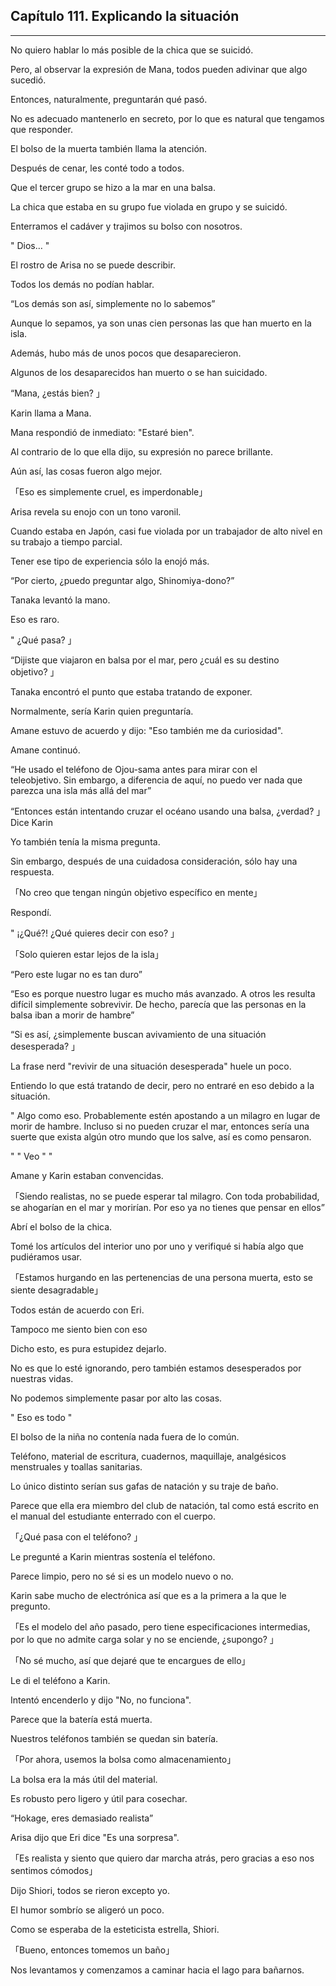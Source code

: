 
## Capítulo 111. Explicando la situación

---

No quiero hablar lo más posible de la chica que se suicidó.

Pero, al observar la expresión de Mana, todos pueden adivinar que algo sucedió.

Entonces, naturalmente, preguntarán qué pasó.

No es adecuado mantenerlo en secreto, por lo que es natural que tengamos que responder.

El bolso de la muerta también llama la atención.

Después de cenar, les conté todo a todos.

Que el tercer grupo se hizo a la mar en una balsa.

La chica que estaba en su grupo fue violada en grupo y se suicidó.

Enterramos el cadáver y trajimos su bolso con nosotros.

" Dios… "

El rostro de Arisa no se puede describir.

Todos los demás no podían hablar.

“Los demás son así, simplemente no lo sabemos”

Aunque lo sepamos, ya son unas cien personas las que han muerto en la isla.

Además, hubo más de unos pocos que desaparecieron.

Algunos de los desaparecidos han muerto o se han suicidado.

“Mana, ¿estás bien? 」

Karin llama a Mana.

Mana respondió de inmediato: "Estaré bien".

Al contrario de lo que ella dijo, su expresión no parece brillante.

Aún así, las cosas fueron algo mejor.

「Eso es simplemente cruel, es imperdonable」

Arisa revela su enojo con un tono varonil.

Cuando estaba en Japón, casi fue violada por un trabajador de alto nivel en su trabajo a tiempo parcial.

Tener ese tipo de experiencia sólo la enojó más.

“Por cierto, ¿puedo preguntar algo, Shinomiya-dono?”

Tanaka levantó la mano.

Eso es raro.

" ¿Qué pasa? 」

“Dijiste que viajaron en balsa por el mar, pero ¿cuál es su destino objetivo? 」

Tanaka encontró el punto que estaba tratando de exponer.

Normalmente, sería Karin quien preguntaría.

Amane estuvo de acuerdo y dijo: "Eso también me da curiosidad".

Amane continuó.

“He usado el teléfono de Ojou-sama antes para mirar con el teleobjetivo. Sin embargo, a diferencia de aquí, no puedo ver nada que parezca una isla más allá del mar”

“Entonces están intentando cruzar el océano usando una balsa, ¿verdad? 」Dice Karin

Yo también tenía la misma pregunta.

Sin embargo, después de una cuidadosa consideración, sólo hay una respuesta.

「No creo que tengan ningún objetivo específico en mente」

Respondí.

" ¡¿Qué?! ¿Qué quieres decir con eso? 」

「Solo quieren estar lejos de la isla」

“Pero este lugar no es tan duro”

“Eso es porque nuestro lugar es mucho más avanzado. A otros les resulta difícil simplemente sobrevivir. De hecho, parecía que las personas en la balsa iban a morir de hambre”

“Si es así, ¿simplemente buscan avivamiento de una situación desesperada? 」

La frase nerd "revivir de una situación desesperada" huele un poco.

Entiendo lo que está tratando de decir, pero no entraré en eso debido a la situación.

" Algo como eso. Probablemente estén apostando a un milagro en lugar de morir de hambre. Incluso si no pueden cruzar el mar, entonces sería una suerte que exista algún otro mundo que los salve, así es como pensaron.

" " Veo " "

Amane y Karin estaban convencidas.

「Siendo realistas, no se puede esperar tal milagro. Con toda probabilidad, se ahogarían en el mar y morirían. Por eso ya no tienes que pensar en ellos”

Abrí el bolso de la chica.

Tomé los artículos del interior uno por uno y verifiqué si había algo que pudiéramos usar.

「Estamos hurgando en las pertenencias de una persona muerta, esto se siente desagradable」

Todos están de acuerdo con Eri.

Tampoco me siento bien con eso

Dicho esto, es pura estupidez dejarlo.

No es que lo esté ignorando, pero también estamos desesperados por nuestras vidas.

No podemos simplemente pasar por alto las cosas.

" Eso es todo "

El bolso de la niña no contenía nada fuera de lo común.

Teléfono, material de escritura, cuadernos, maquillaje, analgésicos menstruales y toallas sanitarias.

Lo único distinto serían sus gafas de natación y su traje de baño.

Parece que ella era miembro del club de natación, tal como está escrito en el manual del estudiante enterrado con el cuerpo.

「¿Qué pasa con el teléfono? 」

Le pregunté a Karin mientras sostenía el teléfono.

Parece limpio, pero no sé si es un modelo nuevo o no.

Karin sabe mucho de electrónica así que es a la primera a la que le pregunto.

「Es el modelo del año pasado, pero tiene especificaciones intermedias, por lo que no admite carga solar y no se enciende, ¿supongo? 」

「No sé mucho, así que dejaré que te encargues de ello」

Le di el teléfono a Karin.

Intentó encenderlo y dijo "No, no funciona".

Parece que la batería está muerta.

Nuestros teléfonos también se quedan sin batería.

「Por ahora, usemos la bolsa como almacenamiento」

La bolsa era la más útil del material.

Es robusto pero ligero y útil para cosechar.

“Hokage, eres demasiado realista”

Arisa dijo que Eri dice "Es una sorpresa".

「Es realista y siento que quiero dar marcha atrás, pero gracias a eso nos sentimos cómodos」

Dijo Shiori, todos se rieron excepto yo.

El humor sombrío se aligeró un poco.

Como se esperaba de la esteticista estrella, Shiori.

「Bueno, entonces tomemos un baño」

Nos levantamos y comenzamos a caminar hacia el lago para bañarnos.